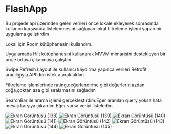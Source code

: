 # FlashApp
Bu projede api üzerinden gelen verileri önce lokale ekleyerek sonrasında kullanıcı karşısında listelenmesini sağlayan lokal filtreleme işlemi yapan bir uygulama geliştirdim

Lokal için Room kütüphanesini kullandım.

Uygulamada Hilt kütüphanesini kullanarak MVVM mimarisini destekleyen bir proje ortaya çıkarmaya çalıştım.

Swipe Refresh Layout ile kullanıcı kaydırma yapınca verileri Retrofit aracılığıyla API'den istek atarak aldım.

Filtreleme işlemlerinde rating,değerlendirme gibi değerlerin azdan çoğa,çoktan aza gibi sıralamasını sağladım

SearchBar ile arama işlemi gerçekleştirdim.Eğer aranılan query yoksa hata mesajı karşıya çıkardım.Eğer varsa veriyi listeledim.

![Ekran Görüntüsü (138)](https://github.com/Cntrk01/FlashApp/assets/98031686/6ffa4319-aed3-43c2-ae0a-04d15ea18a8f)
![Ekran Görüntüsü (139)](https://github.com/Cntrk01/FlashApp/assets/98031686/eb851505-dacb-45da-8993-ac069d6c9523)
![Ekran Görüntüsü (140)](https://github.com/Cntrk01/FlashApp/assets/98031686/73af0d72-9bae-42a6-afca-eff48052692c)
![Ekran Görüntüsü (141)](https://github.com/Cntrk01/FlashApp/assets/98031686/a2808885-8680-4d6a-8f73-2fd571b2211e)
![Ekran Görüntüsü (142)](https://github.com/Cntrk01/FlashApp/assets/98031686/83981071-2e5a-489d-a89e-03b2cfd4dc52)
![Ekran Görüntüsü (143)](https://github.com/Cntrk01/FlashApp/assets/98031686/59e5fb49-f306-4c88-9c63-1ec408aaba76)
![Ekran Görüntüsü (144)](https://github.com/Cntrk01/FlashApp/assets/98031686/9afdf0d5-be71-427b-987e-0d5c1c6763bf)
![Ekran Görüntüsü (145)](https://github.com/Cntrk01/FlashApp/assets/98031686/6d8393ad-62bf-4fd4-b55a-6bf08787075b)
